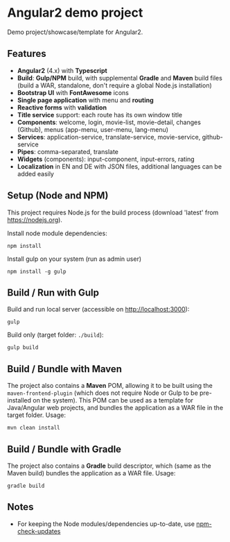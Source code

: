 # Angular2 demo project
Demo project/showcase/template for Angular2.

## Features
- **Angular2** (4.x) with **Typescript**
- **Build**: **Gulp/NPM** build, with supplemental **Gradle** and **Maven** build files (build a WAR, standalone, don't require a global Node.js installation)
- **Bootstrap UI** with **FontAwesome** icons
- **Single page application** with menu and **routing**
- **Reactive forms** with **validation**
- **Title service** support: each route has its own window title
- **Components**: welcome, login, movie-list, movie-detail, changes (Github), menus (app-menu, user-menu, lang-menu)
- **Services**: application-service, translate-service, movie-service, github-service
- **Pipes**: comma-separated, translate
- **Widgets** (components): input-component, input-errors, rating
- **Localization** in EN and DE with JSON files, additional languages can be added easily

## Setup (Node and NPM)
This project requires Node.js for the build process (download 'latest' from https://nodejs.org).

Install node module dependencies:
```
npm install
```
Install gulp on your system (run as admin user)
```
npm install -g gulp
```

## Build / Run with Gulp
Build and run local server (accessible on [http://localhost:3000](http://localhost:3000)):
```
gulp
```
Build only (target folder: `./build`):
```
gulp build
```

## Build / Bundle with Maven
The project also contains a **Maven** POM, allowing it to be built using the `maven-frontend-plugin` (which does not require Node or Gulp to be pre-installed on the system). This POM can be used as a template for Java/Angular web projects, and bundles the application as a WAR file in the target folder.
Usage:

    mvn clean install
	
## Build / Bundle with Gradle
The project also contains a **Gradle** build descriptor, which (same as the Maven build)  bundles the application as a WAR file.
Usage:

    gradle build

## Notes

 - For keeping the Node modules/dependencies up-to-date, use [npm-check-updates](https://www.npmjs.com/package/npm-check-updates)

